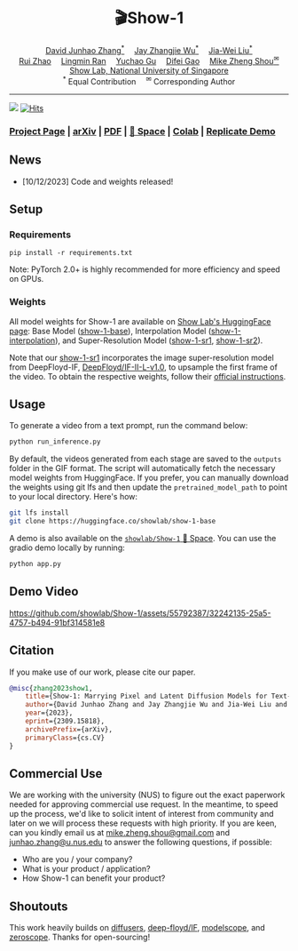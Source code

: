 <div align="center" width="100%">
<h1>🎬Show-1</h1>
</div>

<div>
<div align="center">
    <a href='https://junhaozhang98.github.io/' target='_blank'>David Junhao Zhang<sup>*</sup></a>&emsp;
    <a href='https://zhangjiewu.github.io/' target='_blank'>Jay Zhangjie Wu<sup>*</sup></a>&emsp;
    <a href='https://jia-wei-liu.github.io/' target='_blank'>Jia-Wei Liu<sup>*</sup></a>
    <br>
    <a href='https://ruizhaocv.github.io/' target='_blank'>Rui Zhao<sup></sup></a>&emsp;
    <a href='https://siacorplab.nus.edu.sg/people/ran-lingmin/' target='_blank'>Lingmin Ran<sup></sup></a>&emsp;
    <a href='https://ycgu.site/' target='_blank'>Yuchao Gu<sup></sup></a>&emsp;
    <a href='https://scholar.google.com/citations?user=No9OsocAAAAJ&hl=en' target='_blank'>Difei Gao<sup></sup></a>&emsp;
    <a href='https://sites.google.com/view/showlab/home?authuser=0' target='_blank'>Mike Zheng Shou<sup>&#x2709</sup></a>
</div>
<div>
<div align="center">
    <a href='https://sites.google.com/view/showlab/home?authuser=0' target='_blank'>Show Lab, National University of Singapore</a>
    </br>
    <sup>*</sup> Equal Contribution&emsp;
    <sup>&#x2709</sup> Corresponding Author
</div>

-----------------

![](https://img.shields.io/github/stars/showlab/Show-1?style=social)
[![Hits](https://hits.seeyoufarm.com/api/count/incr/badge.svg?url=https%3A%2F%2Fgithub.com%2Fshowlab%2FShow-1&count_bg=%2379C83D&title_bg=%23555555&icon=&icon_color=%23E7E7E7&title=hits&edge_flat=false)](https://hits.seeyoufarm.com)


### [Project Page](https://showlab.github.io/Show-1) | [arXiv](https://arxiv.org/abs/2309.15818) | [PDF](https://arxiv.org/abs/2309.15818) | [🤗 Space](https://huggingface.co/spaces/showlab/Show-1) | [Colab](https://colab.research.google.com/github/camenduru/Show-1-colab/blob/main/Show_1_steps_colab.ipynb) | [Replicate Demo](https://replicate.com/cjwbw/show-1) 


## News
- [10/12/2023] Code and weights released!

## Setup

### Requirements

```shell
pip install -r requirements.txt
```

Note: PyTorch 2.0+ is highly recommended for more efficiency and speed on GPUs. 


### Weights

All model weights for Show-1 are available on [Show Lab's HuggingFace page](https://huggingface.co/showlab): Base Model ([show-1-base](https://huggingface.co/showlab/show-1-base)), Interpolation Model ([show-1-interpolation](https://huggingface.co/showlab/show-1-interpolation)), and Super-Resolution Model ([show-1-sr1](https://huggingface.co/showlab/show-1-sr1), [show-1-sr2](https://huggingface.co/showlab/show-1-sr2)).

Note that our [show-1-sr1](https://huggingface.co/showlab/show-1-sr1) incorporates the image super-resolution model from DeepFloyd-IF, [DeepFloyd/IF-II-L-v1.0](https://huggingface.co/DeepFloyd/IF-II-L-v1.0), to upsample the first frame of the video. To obtain the respective weights, follow their [official instructions](https://huggingface.co/DeepFloyd/IF-II-L-v1.0).

## Usage 

To generate a video from a text prompt, run the command below:

```bash
python run_inference.py
```

By default, the videos generated from each stage are saved to the `outputs` folder in the GIF format. The script will automatically fetch the necessary model weights from HuggingFace. If you prefer, you can manually download the weights using git lfs and then update the `pretrained_model_path` to point to your local directory. Here's how:

```bash
git lfs install
git clone https://huggingface.co/showlab/show-1-base 
```

A demo is also available on the [`showlab/Show-1` 🤗 Space](https://huggingface.co/spaces/showlab/Show-1).
You can use the gradio demo locally by running:

```bash
python app.py
```


## Demo Video
https://github.com/showlab/Show-1/assets/55792387/32242135-25a5-4757-b494-91bf314581e8


## Citation
If you make use of our work, please cite our paper.
```bibtex
@misc{zhang2023show1,
    title={Show-1: Marrying Pixel and Latent Diffusion Models for Text-to-Video Generation}, 
    author={David Junhao Zhang and Jay Zhangjie Wu and Jia-Wei Liu and Rui Zhao and Lingmin Ran and Yuchao Gu and Difei Gao and Mike Zheng Shou},
    year={2023},
    eprint={2309.15818},
    archivePrefix={arXiv},
    primaryClass={cs.CV}
}
```

## Commercial Use

We are working with the university (NUS) to figure out the exact paperwork needed for approving commercial use request. In the meantime, to speed up the process, we'd like to solicit intent of interest from community and later on we will process these requests with high priority. If you are keen, can you kindly email us at mike.zheng.shou@gmail.com and junhao.zhang@u.nus.edu to answer the following questions, if possible:
- Who are you / your company?
- What is your product / application?
- How Show-1 can benefit your product?

## Shoutouts

This work heavily builds on [diffusers](https://github.com/huggingface/diffusers), [deep-floyd/IF](https://github.com/deep-floyd/IF), [modelscope](https://huggingface.co/damo-vilab/modelscope-damo-text-to-video-synthesis), and [zeroscope](https://huggingface.co/cerspense/zeroscope_v2_576w). Thanks for open-sourcing!

